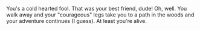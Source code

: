 You's a cold hearted fool. That was your best friend, dude! Oh, well. You walk away and your "courageous" legs take you to a path in the woods and your adventure continues (I guess). At least you're alive.
